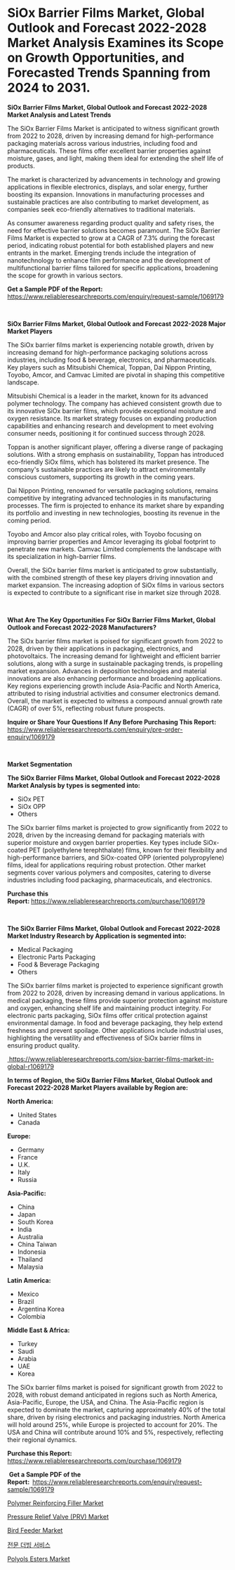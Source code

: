 <p><h1>SiOx Barrier Films Market, Global Outlook and Forecast 2022-2028 Market Analysis Examines its Scope on Growth Opportunities, and Forecasted Trends Spanning from 2024 to 2031.</h1></p><p><strong>SiOx Barrier Films Market, Global Outlook and Forecast 2022-2028 Market Analysis and Latest Trends</strong></p>
<p><p>The SiOx Barrier Films Market is anticipated to witness significant growth from 2022 to 2028, driven by increasing demand for high-performance packaging materials across various industries, including food and pharmaceuticals. These films offer excellent barrier properties against moisture, gases, and light, making them ideal for extending the shelf life of products. </p><p>The market is characterized by advancements in technology and growing applications in flexible electronics, displays, and solar energy, further boosting its expansion. Innovations in manufacturing processes and sustainable practices are also contributing to market development, as companies seek eco-friendly alternatives to traditional materials.</p><p>As consumer awareness regarding product quality and safety rises, the need for effective barrier solutions becomes paramount. The SiOx Barrier Films Market is expected to grow at a CAGR of 7.3% during the forecast period, indicating robust potential for both established players and new entrants in the market. Emerging trends include the integration of nanotechnology to enhance film performance and the development of multifunctional barrier films tailored for specific applications, broadening the scope for growth in various sectors.</p></p>
<p><strong>Get a Sample PDF of the Report:&nbsp;</strong> <a href="https://www.reliableresearchreports.com/enquiry/request-sample/1069179">https://www.reliableresearchreports.com/enquiry/request-sample/1069179</a></p>
<p>&nbsp;</p>
<p><strong>SiOx Barrier Films Market, Global Outlook and Forecast 2022-2028 Major Market Players</strong></p>
<p><p>The SiOx barrier films market is experiencing notable growth, driven by increasing demand for high-performance packaging solutions across industries, including food & beverage, electronics, and pharmaceuticals. Key players such as Mitsubishi Chemical, Toppan, Dai Nippon Printing, Toyobo, Amcor, and Camvac Limited are pivotal in shaping this competitive landscape.</p><p>Mitsubishi Chemical is a leader in the market, known for its advanced polymer technology. The company has achieved consistent growth due to its innovative SiOx barrier films, which provide exceptional moisture and oxygen resistance. Its market strategy focuses on expanding production capabilities and enhancing research and development to meet evolving consumer needs, positioning it for continued success through 2028.</p><p>Toppan is another significant player, offering a diverse range of packaging solutions. With a strong emphasis on sustainability, Toppan has introduced eco-friendly SiOx films, which has bolstered its market presence. The company's sustainable practices are likely to attract environmentally conscious customers, supporting its growth in the coming years.</p><p>Dai Nippon Printing, renowned for versatile packaging solutions, remains competitive by integrating advanced technologies in its manufacturing processes. The firm is projected to enhance its market share by expanding its portfolio and investing in new technologies, boosting its revenue in the coming period.</p><p>Toyobo and Amcor also play critical roles, with Toyobo focusing on improving barrier properties and Amcor leveraging its global footprint to penetrate new markets. Camvac Limited complements the landscape with its specialization in high-barrier films.</p><p>Overall, the SiOx barrier films market is anticipated to grow substantially, with the combined strength of these key players driving innovation and market expansion. The increasing adoption of SiOx films in various sectors is expected to contribute to a significant rise in market size through 2028.</p></p>
<p>&nbsp;</p>
<p><strong>What Are The Key Opportunities For SiOx Barrier Films Market, Global Outlook and Forecast 2022-2028 Manufacturers?</strong></p>
<p><p>The SiOx barrier films market is poised for significant growth from 2022 to 2028, driven by their applications in packaging, electronics, and photovoltaics. The increasing demand for lightweight and efficient barrier solutions, along with a surge in sustainable packaging trends, is propelling market expansion. Advances in deposition technologies and material innovations are also enhancing performance and broadening applications. Key regions experiencing growth include Asia-Pacific and North America, attributed to rising industrial activities and consumer electronics demand. Overall, the market is expected to witness a compound annual growth rate (CAGR) of over 5%, reflecting robust future prospects.</p></p>
<p><strong>Inquire or Share Your Questions If Any Before Purchasing This Report:</strong> <a href="https://www.reliableresearchreports.com/enquiry/pre-order-enquiry/1069179">https://www.reliableresearchreports.com/enquiry/pre-order-enquiry/1069179</a></p>
<p>&nbsp;</p>
<p><strong>Market Segmentation</strong></p>
<p><strong>The SiOx Barrier Films Market, Global Outlook and Forecast 2022-2028 Market Analysis by types is segmented into:</strong></p>
<p><ul><li>SiOx PET</li><li>SiOx OPP</li><li>Others</li></ul></p>
<p><p>The SiOx barrier films market is projected to grow significantly from 2022 to 2028, driven by the increasing demand for packaging materials with superior moisture and oxygen barrier properties. Key types include SiOx-coated PET (polyethylene terephthalate) films, known for their flexibility and high-performance barriers, and SiOx-coated OPP (oriented polypropylene) films, ideal for applications requiring robust protection. Other market segments cover various polymers and composites, catering to diverse industries including food packaging, pharmaceuticals, and electronics.</p></p>
<p><strong>Purchase this Report:&nbsp;</strong><a href="https://www.reliableresearchreports.com/purchase/1069179">https://www.reliableresearchreports.com/purchase/1069179</a></p>
<p>&nbsp;</p>
<p><strong>The SiOx Barrier Films Market, Global Outlook and Forecast 2022-2028 Market Industry Research by Application is segmented into:</strong></p>
<p><ul><li>Medical Packaging</li><li>Electronic Parts Packaging</li><li>Food & Beverage Packaging</li><li>Others</li></ul></p>
<p><p>The SiOx barrier films market is projected to experience significant growth from 2022 to 2028, driven by increasing demand in various applications. In medical packaging, these films provide superior protection against moisture and oxygen, enhancing shelf life and maintaining product integrity. For electronic parts packaging, SiOx films offer critical protection against environmental damage. In food and beverage packaging, they help extend freshness and prevent spoilage. Other applications include industrial uses, highlighting the versatility and effectiveness of SiOx barrier films in ensuring product quality.</p></p>
<p><a href="https://www.reliableresearchreports.com/siox-barrier-films-market-in-global-r1069179">&nbsp;https://www.reliableresearchreports.com/siox-barrier-films-market-in-global-r1069179</a></p>
<p><strong>In terms of Region, the SiOx Barrier Films Market, Global Outlook and Forecast 2022-2028 Market Players available by Region are:</strong></p>
<p>
    <p> <strong> North America: </strong>
        <ul>
            <li>United States</li>
            <li>Canada</li>
        </ul>
        </p> 
    <p> <strong> Europe: </strong>
        <ul>
            <li>Germany</li>
            <li>France</li>
            <li>U.K.</li>
            <li>Italy</li>
            <li>Russia</li>
        </ul>
        </p> 
    <p> <strong> Asia-Pacific: </strong>
        <ul>
            <li>China</li>
            <li>Japan</li>
            <li>South Korea</li>
            <li>India</li>
            <li>Australia</li>
            <li>China Taiwan</li>
            <li>Indonesia</li>
            <li>Thailand</li>
            <li>Malaysia</li>
        </ul>
        </p> 
    <p> <strong> Latin America: </strong>
        <ul>
            <li>Mexico</li>
            <li>Brazil</li>
            <li>Argentina Korea</li>
            <li>Colombia</li>
        </ul>
        </p> 
    <p> <strong> Middle East & Africa: </strong>
        <ul>
            <li>Turkey</li>
            <li>Saudi</li>
            <li>Arabia</li>
            <li>UAE</li>
            <li>Korea</li>
        </ul>
    </p>
    </p>
<p><p>The SiOx barrier films market is poised for significant growth from 2022 to 2028, with robust demand anticipated in regions such as North America, Asia-Pacific, Europe, the USA, and China. The Asia-Pacific region is expected to dominate the market, capturing approximately 40% of the total share, driven by rising electronics and packaging industries. North America will hold around 25%, while Europe is projected to account for 20%. The USA and China will contribute around 10% and 5%, respectively, reflecting their regional dynamics.</p></p>
<p><strong>Purchase this Report: </strong><a href="https://www.reliableresearchreports.com/purchase/1069179">https://www.reliableresearchreports.com/purchase/1069179</a></p>
<p>&nbsp;<strong>Get a Sample PDF of the Report:&nbsp;&nbsp;</strong><a href="https://www.reliableresearchreports.com/enquiry/request-sample/1069179">https://www.reliableresearchreports.com/enquiry/request-sample/1069179</a></p>
<p><strong></strong></p>
<p><p><a href="https://medium.com/@josefahauck2023/emerging-trends-in-polymer-reinforcing-filler-market-global-outlook-and-future-prospects-from-2024-7488e5e3297b">Polymer Reinforcing Filler Market</a></p><p><a href="https://issuu.com/reportprime-2/docs/pressure-relief-valve-prv-market-si_4a63b614a2ee7c">Pressure Relief Valve (PRV) Market</a></p><p><a href="https://www.linkedin.com/pulse/strategic-roadmap-global-bird-feeder-market-insights-m20hf?trackingId=KxXHol6ISFCXdOJ9pfFHpA%3D%3D">Bird Feeder Market</a></p><p><a href="https://medium.com/@abbislposival/%EA%B8%80%EB%A1%9C%EB%B2%8C-%EC%A0%84%EB%AC%B8-%EB%8D%94%EB%B9%99-%EC%84%9C%EB%B9%84%EC%8A%A4-%EC%8B%9C%EC%9E%A5-%EC%84%B9%ED%84%B0-%EC%9C%A0%ED%98%95-%EC%95%A0%ED%94%8C%EB%A6%AC%EC%BC%80%EC%9D%B4%EC%85%98-%EC%8B%9C%EC%9E%A5-%EC%B0%B8%EC%97%AC%EC%9E%90-%EC%A0%84%EB%9E%B5-%EC%A7%80%EC%97%AD-%EC%84%B1%EC%9E%A5-%ED%86%B5%EC%B0%B0%EB%A0%A5-%EB%B0%8F-%EB%AF%B8%EB%9E%98-%EC%A0%84%EB%A7%9D-2024-2031-e06ea06a6a8f">전문 더빙 서비스</a></p><p><a href="https://issuu.com/reportprime-2/docs/polyols-esters-market-size-2030.ppt_0035f3e9857576">Polyols Esters Market</a></p></p>